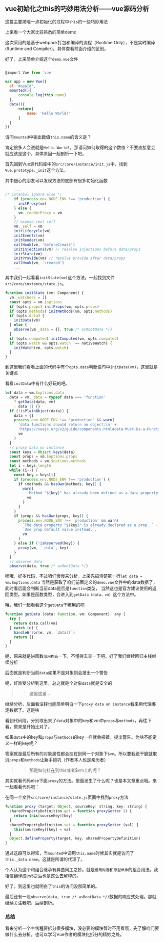 vue初始化之this的巧妙用法分析——vue源码分析
---

这篇主要揭晓一点初始化的过程中`this`的一些巧妙用法

上来看一个大家比较熟悉的简单demo

这次采用的是基于webpack打包和编译的流程（Runtime Only），不是实时编译(Runtime and Compiler)。具体查看前面介绍的区别。

好了，上来简单介绍这个`demo.vue`文件

```javascript

@import Vue from 'vue'

var app = new Vue({
  el:'#appId',
  mounted(){
      console.log(this.name)
  },
  data(){
      return{
          name: 'Hello World!'
      }
  }
})

```

请问`mounted`中输出数值`this.name`的含义是？

肯定很多人会说就是`Hello World!`，那请问如何取得的这个数值？不要直接意会就应该是这个，具体原因一起剖析一下吧。

首先回到Vue源代码库中的`src/core/instance/init.js`中，找到`Vue.prototype._init`这个方法。

其中细心的朋友可以发现方法的底部有很多初始化函数

```javascript
    ...
/* istanbul ignore else */
    if (process.env.NODE_ENV !== 'production') {
      initProxy(vm)
    } else {
      vm._renderProxy = vm
    }
    // expose real self
    vm._self = vm
    initLifecycle(vm)
    initEvents(vm)
    initRender(vm)
    callHook(vm, 'beforeCreate')
    initInjections(vm) // resolve injections before data/props
    initState(vm)
    initProvide(vm) // resolve provide after data/props
    callHook(vm, 'created')
    ...
```
其中我们一起看看`initState(vm)`这个方法。一起找到文件`src/core/instance/state.js`。

```javascript
function initState (vm: Component) {
  vm._watchers = []
  const opts = vm.$options
  if (opts.props) initProps(vm, opts.props)
  if (opts.methods) initMethods(vm, opts.methods)
  if (opts.data) {
    initData(vm)
  } else {
    observe(vm._data = {}, true /* asRootData */)
  }
  if (opts.computed) initComputed(vm, opts.computed)
  if (opts.watch && opts.watch !== nativeWatch) {
    initWatch(vm, opts.watch)
  }
}
```

到这里我们看看上面的代码中有个`opts.data`判断语句中`initData(vm)`，这里就是关键点

看看`initData`中有什么好玩的吧。

```javascript
let data = vm.$options.data
  data = vm._data = typeof data === 'function'
    ? getData(data, vm)
    : data || {}
  if (!isPlainObject(data)) {
    data = {}
    process.env.NODE_ENV !== 'production' && warn(
      'data functions should return an object:\n' +
      'https://vuejs.org/v2/guide/components.html#data-Must-Be-a-Function',
      vm
    )
  }
  // proxy data on instance
  const keys = Object.keys(data)
  const props = vm.$options.props
  const methods = vm.$options.methods
  let i = keys.length
  while (i--) {
    const key = keys[i]
    if (process.env.NODE_ENV !== 'production') {
      if (methods && hasOwn(methods, key)) {
        warn(
          `Method "${key}" has already been defined as a data property.`,
          vm
        )
      }
    }
    if (props && hasOwn(props, key)) {
      process.env.NODE_ENV !== 'production' && warn(
        `The data property "${key}" is already declared as a prop. ` +
        `Use prop default value instead.`,
        vm
      )
    } else if (!isReserved(key)) {
      proxy(vm, `_data`, key)
    }
  }
  // observe data
  observe(data, true /* asRootData */)
```

哇哦，好多代码，不过咱们慢慢来分析，上来先搞清楚第一行`let data = vm.$options.data`
当然是获取了咱们前面定义的`demo.vue`文件中的data数据了，此时看后面会判断当前data是否是`function`类型，
当然这也是官方建议使用的返回类型。如果是函数类型，会进入到`getData（data，vm）`这个方法中。

哦，我们一起看看这个`getData`干嘛用的吧

```javascript
function getData (data: Function, vm: Component): any {
  try {
    return data.call(vm)
  } catch (e) {
    handleError(e, vm, `data()`)
    return {}
  }
}
```
呃，原来就是讲函数`借用构造`一下。不懂得去查一下吧。好了我们继续回归主线继续分析

后面就是判断当前`data`如果不是对象则会报出一个警告

呃，好难受分析到这里，总之就是个对象`data`就是安全的

>> 这里这里...

继续分析，后面看注释也能简单明白一下`proxy data on instance`看来用代理绑定数据了。这是啥

看到代码段，分别取出来了`data`对象中的key和vm中`props`与`methods`，再往下看，原来是开始比对了。

如果`data`中的key和`props`与`methods`的key一样就会报错。提出警告。为啥不能定义一样的key呢？

答案就是最后所有的对象属性都会挂在到同一个对象下`$vm`。所以要我说干脆就取消`props`和`methods`让新手趟坑（作者本人也是亲历者）

>> 那是如何挂在到this或者$vm上的呢？

其实就看代码else下面`proxy`的方法。里面发生了什么呢？也是本文章重点哦。来一起看看代码吧：

在同一个文件`src/core/instance/state.js`页面中找到`proxy`方法

```javascript
function proxy (target: Object, sourceKey: string, key: string) {
  sharedPropertyDefinition.get = function proxyGetter () {
    return this[sourceKey][key]
  }
  sharedPropertyDefinition.set = function proxySetter (val) {
    this[sourceKey][key] = val
  }
  Object.defineProperty(target, key, sharedPropertyDefinition)
}
```
通过这段可以得知，当`mounted`中调用`this.name`时候其实就是访问了`this._data.name`。这就是所谓的代理了。

个人认为这个和组合继承有异曲同工之妙。就是`借用构造`和`原型继承`的组合用法。我相信翻译成es5之后也是这么去解释的。

好了。到这里也就明白了`this`的访问没那简单的。

最后还有一段`observe(data, true /* asRootData */)`数据的响应式处理。那就继续关注我吧，后续剖析。


### 总结

看来分析一个主线程要拆分很多模块，没必要的模块暂时不用看哦，先了解咱们要做什么去分析。也可以学习Vue作者的模块化拆分的精妙之处。






